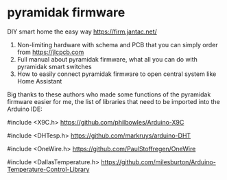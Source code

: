 # pyramidak firmware
DIY smart home the easy way
https://firm.jantac.net/
1) Non-limiting hardware with schema and PCB that you can simply order from https://jlcpcb.com
2) Full manual about pyramidak firmware, what all you can do with pyramidak smart switches
3) How to easily connect pyramidak firmware to open central system like Home Assistant



Big thanks to these authors who made some functions of the pyramidak firmware easier for me, 
the list of libraries that need to be imported into the Arduino IDE:

#include <X9C.h>
https://github.com/philbowles/Arduino-X9C

#include <DHTesp.h>
https://github.com/markruys/arduino-DHT

#include <OneWire.h>
https://github.com/PaulStoffregen/OneWire

#include <DallasTemperature.h>
https://github.com/milesburton/Arduino-Temperature-Control-Library
